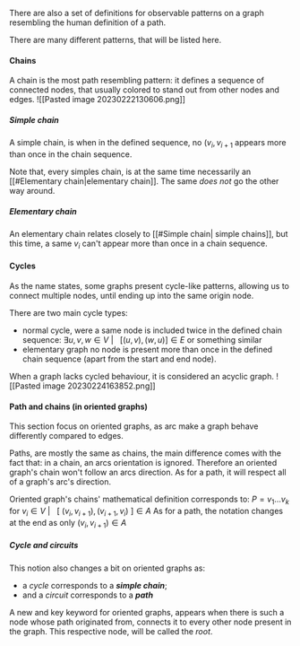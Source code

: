 There are also a set of definitions for observable patterns on a graph resembling the human definition of a path.

There are many different patterns, that will be listed here.

#### Chains
A chain is the most path resembling pattern: it defines a sequence of connected nodes, that usually colored to stand out from other nodes and edges.
![[Pasted image 20230222130606.png]]

##### Simple chain
A simple chain, is when in the defined sequence, no $(v_i, v_{i + 1}$ appears more than once in the chain sequence.

Note that, every simples chain, is at the same time necessarily an [[#Elementary chain|elementary chain]]. The same *does not* go the other way around. 

##### Elementary chain
An elementary chain relates closely to [[#Simple chain| simple chains]], but this time, a same $v_i$ can't appear more than once in a chain sequence.

#### Cycles
As the name states, some graphs present cycle-like patterns, allowing us to connect multiple nodes, until ending up into the same origin node. 

There are two main cycle types:
- normal cycle, were a same node is included twice in the defined chain sequence: $\exists u, v, w \in V\ |\ \ \ [(u,v), (w,u)] \in E$ or something similar
- elementary graph no node is present more than once in the defined chain sequence (apart from the start and end node).

When a graph lacks cycled behaviour, it is considered an acyclic graph.
![[Pasted image 20230224163852.png]]

#### Path and chains (in oriented graphs)
This section focus on oriented graphs, as arc make a graph behave differently compared to edges. 

Paths, are mostly the same as chains, the main difference comes with the fact that: in a chain, an arcs orientation is ignored. Therefore an oriented graph's chain won't follow an arcs direction. 
As for a path, it will respect all of a graph's arc's direction.

Oriented graph's chains' mathematical definition corresponds to: $P=v_1\dots v_k$ for $v_i \in V\ |\ \ \ [\ (v_i, v_{i+1}), (v_{i+1}, v_i)\ ] \in A$
As for a path, the notation changes at the end as only $(v_i, v_{i+1}) \in A$

##### Cycle and circuits
This notion also changes a bit on oriented graphs as:
- a _cycle_ corresponds to a **_simple chain_**;
- and a _circuit_ corresponds to a **_path_**

A new and key keyword for oriented graphs, appears when there is such a node whose path originated from, connects it to every other node present in the graph. This respective node, will be called the _root_.


